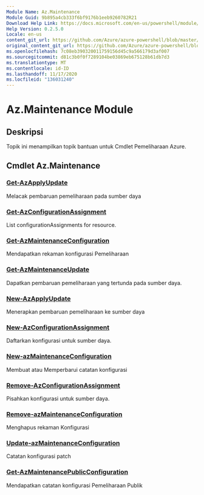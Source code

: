 ```yaml
---
Module Name: Az.Maintenance
Module Guid: 9b895a4cb333f6bf9176b1eeb9260782R21
Download Help Link: https://docs.microsoft.com/en-us/powershell/module/az.maintenance
Help Version: 0.2.5.0
Locale: en-us
content_git_url: https://github.com/Azure/azure-powershell/blob/master/src/Maintenance/Maintenance/help/Az.Maintenance.md
original_content_git_url: https://github.com/Azure/azure-powershell/blob/master/src/Maintenance/Maintenance/help/Az.Maintenance.md
ms.openlocfilehash: 7c08eb390320011759156d45c9a566179d3af007
ms.sourcegitcommit: d81c3b0f0f7289104be03869eb675128b61db7d3
ms.translationtype: MT
ms.contentlocale: id-ID
ms.lasthandoff: 11/17/2020
ms.locfileid: "136031240"
---
```

# Az.Maintenance Module
## Deskripsi
Topik ini menampilkan topik bantuan untuk Cmdlet Pemeliharaan Azure.

## Cmdlet Az.Maintenance
### [Get-AzApplyUpdate](Get-AzApplyUpdate.md)
Melacak pembaruan pemeliharaan pada sumber daya

### [Get-AzConfigurationAssignment](Get-AzConfigurationAssignment.md)
List configurationAssignments for resource.

### [Get-AzMaintenanceConfiguration](Get-AzMaintenanceConfiguration.md)
Mendapatkan rekaman konfigurasi Pemeliharaan

### [Get-AzMaintenanceUpdate](Get-AzMaintenanceUpdate.md)
Dapatkan pembaruan pemeliharaan yang tertunda pada sumber daya.

### [New-AzApplyUpdate](New-AzApplyUpdate.md)
Menerapkan pembaruan pemeliharaan ke sumber daya

### [New-AzConfigurationAssignment](New-AzConfigurationAssignment.md)
Daftarkan konfigurasi untuk sumber daya.

### [New-azMaintenanceConfiguration](New-AzMaintenanceConfiguration.md)
Membuat atau Memperbarui catatan konfigurasi

### [Remove-AzConfigurationAssignment](Remove-AzConfigurationAssignment.md)
Pisahkan konfigurasi untuk sumber daya.

### [Remove-azMaintenanceConfiguration](Remove-AzMaintenanceConfiguration.md)
Menghapus rekaman Konfigurasi

### [Update-azMaintenanceConfiguration](Update-AzMaintenanceConfiguration.md)
Catatan konfigurasi patch

### [Get-AzMaintenancePublicConfiguration](Get-AzMaintenancePublicConfiguration.md)
Mendapatkan catatan konfigurasi Pemeliharaan Publik

